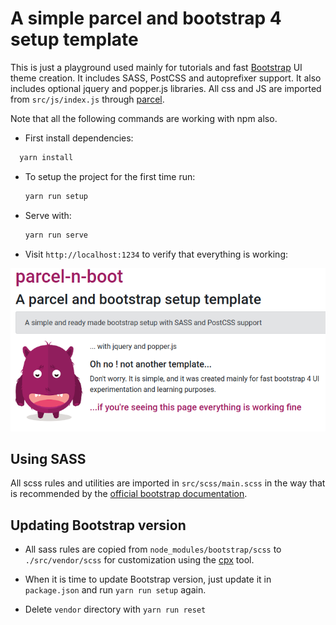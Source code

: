 # A simple parcel and bootstrap 4 setup template

This is just a playground used mainly for tutorials and fast [Bootstrap](https://getbootstrap.com) UI theme creation. It includes SASS, PostCSS and autoprefixer support.
It also includes optional jquery and popper.js libraries. All css and JS are imported from `src/js/index.js` through [parcel](https://parceljs.org).

Note that all the following commands are working with npm also.

- First install dependencies:

```js
  yarn install
```

- To setup the project for the first time run:

  ```js
  yarn run setup
  ```

- Serve with:

  ```js
  yarn run serve
  ```

- Visit `http://localhost:1234` to verify that everything is working:

![](src/img/intro.png)

## Using SASS

All scss rules and utilities are imported in `src/scss/main.scss` in the way that is recommended by the [official bootstrap documentation](https://getbootstrap.com/docs/4.4/getting-started/theming).

## Updating Bootstrap version

- All sass rules are copied from `node_modules/bootstrap/scss`
  to `./src/vendor/scss` for customization using the [cpx](https://www.npmjs.com/package/cpx) tool.

- When it is time to update Bootstrap version, just update it in `package.json` and run `yarn run setup` again.

- Delete `vendor` directory with `yarn run reset`
